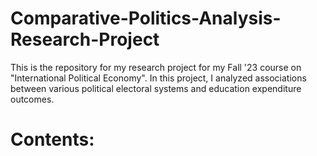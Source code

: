 # Comparative-Politics-Analysis-Research-Project
This is the repository for my research project for my Fall '23 course on "International Political Economy". In this project, I analyzed associations between various political electoral systems and education expenditure outcomes.

# Contents: 
